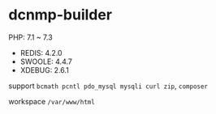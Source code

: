# dcnmp-builder

PHP: 7.1 ~ 7.3 

* REDIS: 4.2.0
* SWOOLE: 4.4.7
* XDEBUG: 2.6.1

support `bcmath pcntl pdo_mysql mysqli curl zip`, `composer`  

workspace `/var/www/html`

